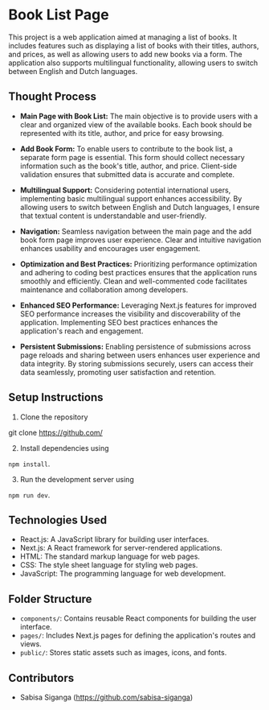 # Book List Page

This project is a web application aimed at managing a list of books. It includes features such as displaying a list of books with their titles, authors, and prices, as well as allowing users to add new books via a form. The application also supports multilingual functionality, allowing users to switch between English and Dutch languages.

## Thought Process

- **Main Page with Book List:** The main objective is to provide users with a clear and organized view of the available books. Each book should be represented with its title, author, and price for easy browsing.

- **Add Book Form:** To enable users to contribute to the book list, a separate form page is essential. This form should collect necessary information such as the book's title, author, and price. Client-side validation ensures that submitted data is accurate and complete.

- **Multilingual Support:** Considering potential international users, implementing basic multilingual support enhances accessibility. By allowing users to switch between English and Dutch languages, I ensure that textual content is understandable and user-friendly.

- **Navigation:** Seamless navigation between the main page and the add book form page improves user experience. Clear and intuitive navigation enhances usability and encourages user engagement.

- **Optimization and Best Practices:** Prioritizing performance optimization and adhering to coding best practices ensures that the application runs smoothly and efficiently. Clean and well-commented code facilitates maintenance and collaboration among developers.

- **Enhanced SEO Performance:** Leveraging Next.js features for improved SEO performance increases the visibility and discoverability of the application. Implementing SEO best practices enhances the application's reach and engagement.

- **Persistent Submissions:** Enabling persistence of submissions across page reloads and sharing between users enhances user experience and data integrity. By storing submissions securely, users can access their data seamlessly, promoting user satisfaction and retention.

## Setup Instructions

1. Clone the repository

git clone https://github.com/

2. Install dependencies using

`npm install`.

3. Run the development server using

`npm run dev`.

## Technologies Used

- React.js: A JavaScript library for building user interfaces.
- Next.js: A React framework for server-rendered applications.
- HTML: The standard markup language for web pages.
- CSS: The style sheet language for styling web pages.
- JavaScript: The programming language for web development.

## Folder Structure

- `components/`: Contains reusable React components for building the user interface.
- `pages/`: Includes Next.js pages for defining the application's routes and views.
- `public/`: Stores static assets such as images, icons, and fonts.

## Contributors

- Sabisa Siganga (https://github.com/sabisa-siganga)
